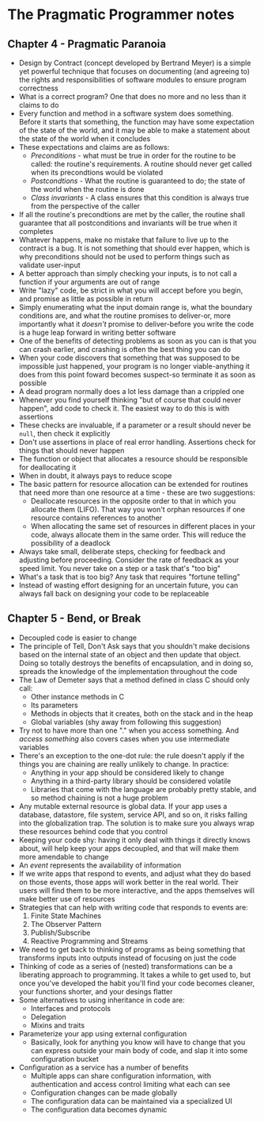 The Pragmatic Programmer notes
==============================

Chapter 4 - Pragmatic Paranoia
------------------------------
* Design by Contract (concept developed by Bertrand Meyer) is a simple yet
  powerful technique that focuses on documenting (and agreeing to) the rights
  and responsibilities of software modules to ensure program correctness
* What is a correct program? One that does no more and no less than it
  claims to do
* Every function and method in a software system does something. Before
  it starts that something, the function may have some expectation of
  the state of the world, and it may be able to make a statement about the
  state of the world when it concludes
* These expectations and claims are as follows:
  * *Preconditions* - what must be true in order for the routine to be
    called: the routine's requirements. A routine should never get
    called when its precondtions would be violated
  * *Postcondtions* - What the routine is guaranteed to do; the state of
    the world when the routine is done
  * *Class invariants* - A class ensures that this condition is always
    true from the perspective of the caller
* If all the routine's precondtions are met by the caller, the routine
  shall guarantee that all postconditions and invariants will be true
  when it completes
* Whatever happens, make no mistake that failure to live up to the
  contract is a bug. It is not something that should ever happen,
  which is why preconditions should not be used to perform things such
  as validate user-input
* A better approach than simply checking your inputs, is to not call a
  function if your arguments are out of range
* Write "lazy" code, be strict in what you will accept before you begin,
  and promise as little as possible in return
* Simply enumerating what the input domain range is, what the boundary
  conditions are, and what the routine promises to deliver-or, more
  importantly what it *doesn't* promise to deliver-before you write the
  code is a huge leap forward in writing better software
* One of the benefits of detecting problems as soon as you can is that
  you can crash earlier, and crashing is often the best thing you can do
* When your code discovers that something that was supposed to be
  impossible just happened, your program is no longer viable-anything it
  does from this point foward becomes suspect-so terminate it as soon as
  possible
* A dead program normally does a lot less damage than a crippled one
* Whenever you find yourself thinking "but of course that could never
  happen", add code to check it. The easiest way to do this is with
  assertions
* These checks are invaluable, if a parameter or a result should never
  be `null`, then check it explicitly
* Don't use assertions in place of real error handling. Assertions check
  for things that should never happen
* The function or object that allocates a resource should be responsible
  for deallocating it
* When in doubt, it always pays to reduce scope
* The basic pattern for resource allocation can be extended for routines
  that need more than one resource at a time - these are two
  suggestions:
  * Deallocate resources in the opposite order to that in which you
    allocate them (LIFO). That way you won't orphan resources if one
    resource contains references to another
  * When allocating the same set of resources in different places in
    your code, always allocate them in the same order. This will
    reduce the possibility of a deadlock
* Always take small, deliberate steps, checking for feedback and
  adjusting before proceeding. Consider the rate of feedback as your
  speed limit. You never take on a step or a task that's "too big"
* What's a task that is too big? Any task that requires "fortune
  telling"
* Instead of wasting effort designing for an uncertain future, you can
  always fall back on designing your code to be replaceable

Chapter 5 - Bend, or Break
--------------------------
* Decoupled code is easier to change
* The principle of Tell, Don't Ask says that you shouldn't make
  decisions based on the internal state of an object and then update
  that object. Doing so totally destroys the benefits of encapsulation,
  and in doing so, spreads the knowledge of the implementation
  throughout the code
* The Law of Demeter says that a method defined in class C should only
  call:
  * Other instance methods in C
  * Its parameters
  * Methods in objects that it creates, both on the stack and in the
    heap
  * Global variables (shy away from following this suggestion)
* Try not to have more than one "." when you access something. And
  *access something* also covers cases when you use intermediate
  variables
* There's an exception to the one-dot rule: the rule doesn't apply if
  the things you are chaining are really unlikely to change. In
  practice:
  * Anything in your app should be considered likely to change
  * Anything in a third-party library should be considered volatile
  * Libraries that come with the language are probably pretty stable,
    and so method chaining is not a huge problem
* Any mutable external resource is global data. If your app uses a
  database, datastore, file system, service API, and so on, it risks
  falling into the globalization trap. The solution is to make sure
  you always wrap these resources behind code that you control
* Keeping your code shy: having it only deal with things it directly
  knows about, will help keep your apps decoupled, and that will make
  them more amendable to change
* An *event* represents the availability of information
* If we write apps that respond to events, and adjust what they do based
  on those events, those apps will work better in the real world. Their
  users will find them to be more interactive, and the apps themselves
  will make better use of resources
* Strategies that can help with writing code that responds to events
  are:
  1. Finite State Machines
  2. The Observer Pattern
  3. Publish/Subscribe
  4. Reactive Programming and Streams
* We need to get back to thinking of programs as being something that
  transforms inputs into outputs instead of focusing on just the code
* Thinking of code as a series of (nested) transformations can be a
  liberating approach to programming. It takes a while to get used to,
  but once you've developed the habit you'll find your code becomes
  cleaner, your functions shorter, and your desings flatter
* Some alternatives to using inheritance in code are:
  * Interfaces and protocols
  * Delegation
  * Mixins and traits
* Parameterize your app using external configuration
  * Basically, look for anything you know will have to change that you
    can express outside your main body of code, and slap it into some
    configuration bucket
* Configuration as a service has a number of benefits
  * Multiple apps can share configuration information, with
    authentication and access control limiting what each can see
  * Configuration changes can be made globally
  * The configuration data can be maintained via a specialized UI
  * The configuration data becomes dynamic
